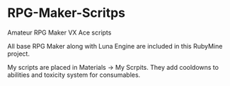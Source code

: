 # RPG-Maker-Scritps
Amateur RPG Maker VX Ace scripts

All base RPG Maker along with Luna Engine are included in this RubyMine project.

My scripts are placed in Materials -> My Scrpits. They add cooldowns to abilities and toxicity system for consumables.
